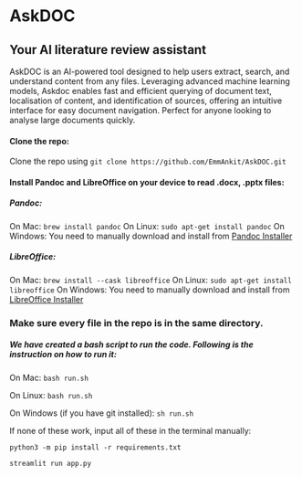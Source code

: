 # AskDOC
## Your AI literature review assistant

AskDOC is an AI-powered tool designed to help users extract, search, and understand content from any files. Leveraging advanced machine learning models, Askdoc enables fast and efficient querying of document text, localisation of content, and identification of sources, offering an intuitive interface for easy document navigation. Perfect for anyone looking to analyse large documents quickly.

#### Clone the repo:

Clone the repo using ```git clone https://github.com/EmmAnkit/AskDOC.git```

#### Install Pandoc and LibreOffice on your device to read .docx, .pptx files:

##### Pandoc:

On Mac: ```brew install pandoc```
On Linux: ```sudo apt-get install pandoc```
On Windows: You need to manually download and install from [Pandoc Installer](https://pandoc.org/installing.html)

##### LibreOffice:

On Mac: ```brew install --cask libreoffice```
On Linux: ```sudo apt-get install libreoffice```
On Windows: You need to manually download and install from [LibreOffice Installer](https://www.libreoffice.org/get-help/install-howto/windows/)

### Make sure every file in the repo is in the same directory.

##### We have created a bash script to run the code. Following is the instruction on how to run it:

On Mac: ```bash run.sh```

On Linux: ```bash run.sh```

On Windows (if you have git installed): ```sh run.sh```


If none of these work, input all of these in the terminal manually:

```python3 -m pip install -r requirements.txt```

```streamlit run app.py```

